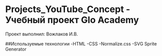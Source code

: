 # Projects_YouTube_Concept - Учебный проект Glo Academy
Проект выполнил: Вожлаков И.В.

##Используемые технологии
-HTML
-CSS
-Normalize.css
-SVG Sprite Generator
